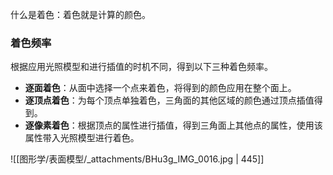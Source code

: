 什么是着色：着色就是计算的颜色。


### 着色频率
根据应用光照模型和进行插值的时机不同，得到以下三种着色频率。

- **逐面着色**：从面中选择一个点来着色，将得到的颜色应用在整个面上。
- **逐顶点着色**：为每个顶点单独着色，三角面的其他区域的颜色通过顶点插值得到。
- **逐像素着色**：根据顶点的属性进行插值，得到三角面上其他点的属性，使用该属性带入光照模型进行着色。

![[图形学/表面模型/_attachments/BHu3g_IMG_0016.jpg | 445]]





